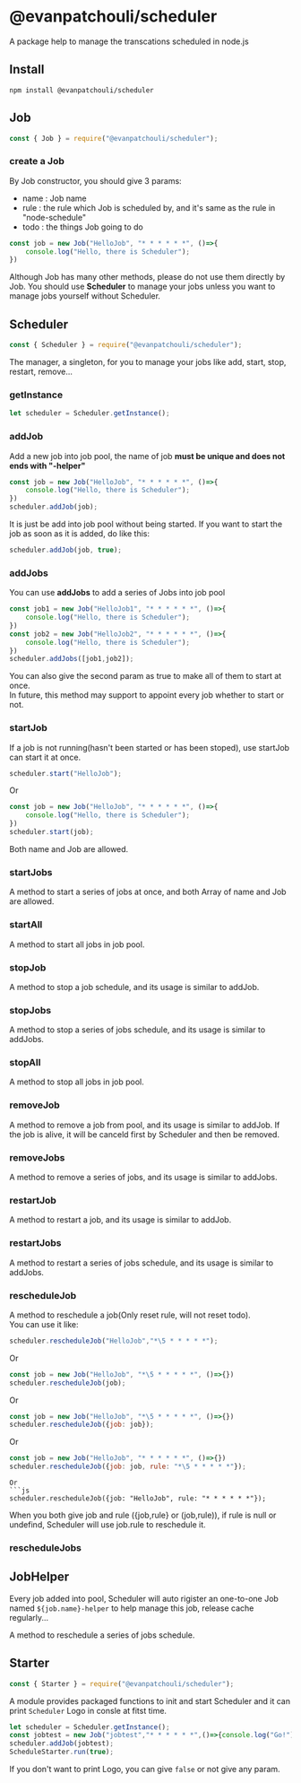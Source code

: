 # @evanpatchouli/scheduler
 A package help to manage the transcations scheduled in node.js

## Install

```shell
npm install @evanpatchouli/scheduler
```

## Job

```js
const { Job } = require("@evanpatchouli/scheduler");
```

### create a Job

By Job constructor, you should give 3 params:
- name : Job name
- rule : the rule which Job is scheduled by, and it's same as the rule in "node-schedule"
- todo : the things Job going to do
```js
const job = new Job("HelloJob", "* * * * * *", ()=>{
    console.log("Hello, there is Scheduler");
})
```
Although Job has many other methods, please do not use them directly by Job. You should use **Scheduler** to manage your jobs unless you want to manage jobs yourself without Scheduler.

## Scheduler

```js
const { Scheduler } = require("@evanpatchouli/scheduler");
```

The manager, a singleton, for you to manage your jobs like add, start, stop, restart, remove...

### getInstance
```js
let scheduler = Scheduler.getInstance();
```

### addJob

Add a new job into job pool, the name of job **must be unique and does not ends with "-helper"**
```js
const job = new Job("HelloJob", "* * * * * *", ()=>{
    console.log("Hello, there is Scheduler");
})
scheduler.addJob(job);
```
It is just be add into job pool without being started. If you want to start the job as soon as it is added, do like this:
```js
scheduler.addJob(job, true);
```

### addJobs

You can use **addJobs** to add a series of Jobs into job pool
```js
const job1 = new Job("HelloJob1", "* * * * * *", ()=>{
    console.log("Hello, there is Scheduler");
})
const job2 = new Job("HelloJob2", "* * * * * *", ()=>{
    console.log("Hello, there is Scheduler");
})
scheduler.addJobs([job1,job2]);
```
You can also give the second param as true to make all of them to start at once.  
In future, this method may support to appoint every job whether to start or not.

### startJob

If a job is not running(hasn't been started or has been stoped), use startJob can start it at once.
```js
scheduler.start("HelloJob");
```
Or
```js
const job = new Job("HelloJob", "* * * * * *", ()=>{
    console.log("Hello, there is Scheduler");
})
scheduler.start(job);
```
Both name and Job are allowed.

### startJobs

A method to start a series of jobs at once, and both Array of name and Job are allowed.

### startAll

A method to start all jobs in job pool.

### stopJob

A method to stop a job schedule, and its usage is similar to addJob.

### stopJobs

A method to stop a series of jobs schedule, and its usage is similar to addJobs.

### stopAll

A method to stop all jobs in job pool.

### removeJob

A method to remove a job from pool, and its usage is similar to addJob. If the job is alive, it will be canceld first by Scheduler and then be removed.

### removeJobs

A method to remove a series of jobs, and its usage is similar to addJobs.

### restartJob

A method to restart a job, and its usage is similar to addJob.

### restartJobs

A method to restart a series of jobs schedule, and its usage is similar to addJobs.

### rescheduleJob

A method to reschedule a job(Only reset rule, will not reset todo).  
You can use it like:
```js
scheduler.rescheduleJob("HelloJob","*\5 * * * * *");
```
Or
```js
const job = new Job("HelloJob", "*\5 * * * * *", ()=>{})
scheduler.rescheduleJob(job);
```
Or
```js
const job = new Job("HelloJob", "*\5 * * * * *", ()=>{})
scheduler.rescheduleJob({job: job});
```
Or
```js
const job = new Job("HelloJob", "* * * * * *", ()=>{})
scheduler.rescheduleJob({job: job, rule: "*\5 * * * * *"});
```
```
Or
```js
scheduler.rescheduleJob({job: "HelloJob", rule: "* * * * * *"});
```
When you both give job<Job> and rule ({job,rule} or (job,rule)), if rule is null or undefind, Scheduler will use job.rule to reschedule it.
### rescheduleJobs

## JobHelper

Every job added into pool, Scheduler will auto rigister an one-to-one Job named `${job.name}-helper` to help manage this job, release cache regularly...

A method to reschedule a series of jobs schedule.
## Starter

```js
const { Starter } = require("@evanpatchouli/scheduler");
```

A module provides packaged functions to init and start Scheduler and it can print `Scheduler` Logo in consle at fitst time.

```js
let scheduler = Scheduler.getInstance();
const jobtest = new Job("jobtest","* * * * * *",()=>{console.log("Go!")});
scheduler.addJob(jobtest);
ScheduleStarter.run(true);
```
If you don't want to print Logo, you can give `false` or not give any param.
